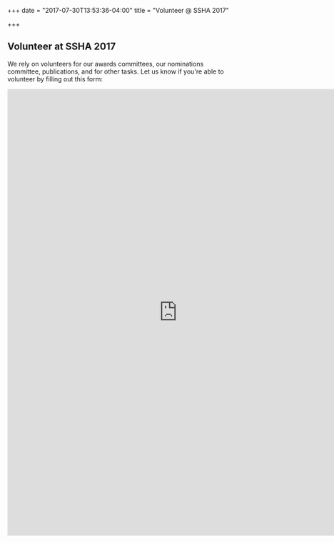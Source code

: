 +++
date = "2017-07-30T13:53:36-04:00"
title = "Volunteer @ SSHA 2017"

+++

## Volunteer at SSHA 2017

We rely on volunteers for our awards committees, our nominations committee, publications, and for other tasks. Let us know if you're able to volunteer by filling out this form:

<iframe src="https://docs.google.com/forms/d/e/1FAIpQLSfk8tZXB_YKELTO5LsYUiIXHkJJywuUJKdfk6uJuFd_J7GVow/viewform?embedded=true" width="760" height="1000" frameborder="0" marginheight="0" marginwidth="0">Loading...</iframe>

